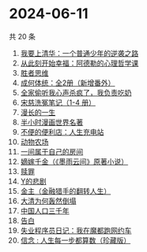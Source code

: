 # 2024-06-11

共 20 条

<!-- BEGIN WEREAD -->
<!-- 最后更新时间 2024-06-11 01:01:00 +0800 -->
1. [我要上清华：一个普通少年的逆袭之路](https://weread.qq.com/web/bookDetail/98a32cb0813ab8e90g013b33)
1. [从此刻开始幸福：阿德勒的心理哲学课](https://weread.qq.com/web/bookDetail/39a32040813ab8e61g017a2f)
1. [胜者思维](https://weread.qq.com/web/bookDetail/c64321307239b3b5c648b2a)
1. [成何体统：全2册（新增番外）](https://weread.qq.com/web/bookDetail/e19325a0813ab6fefg010a1c)
1. [全家偷听我心声杀疯了，我负责吃奶](https://weread.qq.com/web/bookDetail/3d232a10813ab8eafg01768b)
1. [宋慈洗冤笔记（1-4 册）](https://weread.qq.com/web/bookDetail/bea326d0813ab7fcag016618)
1. [漫长的一生](https://weread.qq.com/web/bookDetail/fe332ec0813ab8eabg0176c4)
1. [半小时漫画世界名著](https://weread.qq.com/web/bookDetail/5bf324b0813ab6e2cg0162c8)
1. [不便的便利店：人生充电站](https://weread.qq.com/web/bookDetail/42232750813ab8e30g019aa3)
1. [动物农场](https://weread.qq.com/web/bookDetail/c7932430715b9fd8c7913fa)
1. [一间属于自己的房间](https://weread.qq.com/web/bookDetail/aa0327a0813ab8e07g013eb2)
1. [嫡嫁千金（《墨雨云间》原著小说）](https://weread.qq.com/web/bookDetail/e4b325506e6660fe4bd6750)
1. [赎罪](https://weread.qq.com/web/bookDetail/52b32c30813ab8e37g0173ea)
1. [Y的悲剧](https://weread.qq.com/web/bookDetail/3e132e20813ab8e37g0193f4)
1. [金主（金融猎手的翻转人生）](https://weread.qq.com/web/bookDetail/e1732f70813ab8e15g014f2c)
1. [大清为何轰然倒塌](https://weread.qq.com/web/bookDetail/45e32a60813ab8dfag0107ed)
1. [中国人口三千年](https://weread.qq.com/web/bookDetail/8f6324f0813ab8de6g0123bd)
1. [告白](https://weread.qq.com/web/bookDetail/5b63248071c3a8c45b67987)
1. [失业程序员日记：我在魔都跑网约车](https://weread.qq.com/web/bookDetail/80432950813ab8e38g013445)
1. [信念 : 人生每一步都算数（珍藏版）](https://weread.qq.com/web/bookDetail/9e1326b0813ab8736g0119ec)
<!-- END WEREAD -->